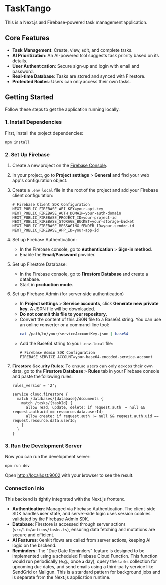 # TaskTango

This is a Next.js and Firebase-powered task management application.

## Core Features

- **Task Management**: Create, view, edit, and complete tasks.
- **AI Prioritization**: An AI-powered tool suggests task priority based on its details.
- **User Authentication**: Secure sign-up and login with email and password.
- **Real-time Database**: Tasks are stored and synced with Firestore.
- **Protected Routes**: Users can only access their own tasks.

## Getting Started

Follow these steps to get the application running locally.

### 1. Install Dependencies

First, install the project dependencies:

```bash
npm install
```

### 2. Set Up Firebase

1.  Create a new project on the [Firebase Console](https://console.firebase.google.com/).
2.  In your project, go to **Project settings** > **General** and find your web app's configuration object.
3.  Create a `.env.local` file in the root of the project and add your Firebase client configuration:

    ```env
    # Firebase Client SDK Configuration
    NEXT_PUBLIC_FIREBASE_API_KEY=your-api-key
    NEXT_PUBLIC_FIREBASE_AUTH_DOMAIN=your-auth-domain
    NEXT_PUBLIC_FIREBASE_PROJECT_ID=your-project-id
    NEXT_PUBLIC_FIREBASE_STORAGE_BUCKET=your-storage-bucket
    NEXT_PUBLIC_FIREBASE_MESSAGING_SENDER_ID=your-sender-id
    NEXT_PUBLIC_FIREBASE_APP_ID=your-app-id
    ```

4.  Set up Firebase Authentication:
    *   In the Firebase console, go to **Authentication** > **Sign-in method**.
    *   Enable the **Email/Password** provider.

5.  Set up Firestore Database:
    *   In the Firebase console, go to **Firestore Database** and create a database.
    *   Start in **production mode**.

6.  Set up Firebase Admin (for server-side authentication):
    *   In **Project settings** > **Service accounts**, click **Generate new private key**. A JSON file will be downloaded.
    *   **Do not commit this file to your repository.**
    *   Convert the content of this JSON file to a Base64 string. You can use an online converter or a command-line tool:
        ```bash
        cat /path/to/your/serviceAccountKey.json | base64
        ```
    *   Add the Base64 string to your `.env.local` file:
        ```env
        # Firebase Admin SDK Configuration
        FIREBASE_SERVICE_ACCOUNT=your-base64-encoded-service-account
        ```

7.  **Firestore Security Rules**: To ensure users can only access their own data, go to the **Firestore Database** > **Rules** tab in your Firebase console and paste the following rules:

    ```
    rules_version = '2';

    service cloud.firestore {
      match /databases/{database}/documents {
        match /tasks/{taskId} {
          allow read, update, delete: if request.auth != null && request.auth.uid == resource.data.userId;
          allow create: if request.auth != null && request.auth.uid == request.resource.data.userId;
        }
      }
    }
    ```

### 3. Run the Development Server

Now you can run the development server:

```bash
npm run dev
```

Open [http://localhost:9002](http://localhost:9002) with your browser to see the result.

### Connection Info

This backend is tightly integrated with the Next.js frontend.
- **Authentication**: Managed via Firebase Authentication. The client-side SDK handles user state, and server-side logic uses session cookies validated by the Firebase Admin SDK.
- **Database**: Firestore is accessed through server actions (`src/lib/actions/tasks.ts`), ensuring data fetching and mutations are secure and efficient.
- **AI Features**: Genkit flows are called from server actions, keeping AI logic on the backend.
- **Reminders**: The "Due Date Reminders" feature is designed to be implemented using a scheduled Firebase Cloud Function. This function would run periodically (e.g., once a day), query the `tasks` collection for upcoming due dates, and send emails using a third-party service like SendGrid or Mailgun. This is a standard pattern for background jobs and is separate from the Next.js application runtime.
